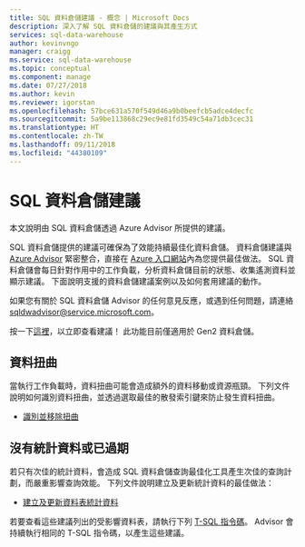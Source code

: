 ```yaml
---
title: SQL 資料倉儲建議 - 概念 | Microsoft Docs
description: 深入了解 SQL 資料倉儲的建議與其產生方式
services: sql-data-warehouse
author: kevinvngo
manager: craigg
ms.service: sql-data-warehouse
ms.topic: conceptual
ms.component: manage
ms.date: 07/27/2018
ms.author: kevin
ms.reviewer: igorstan
ms.openlocfilehash: 57bce631a570f549d46a9b0beefcb5adce4decfc
ms.sourcegitcommit: 5a9be113868c29ec9e81fd3549c54a71db3cec31
ms.translationtype: HT
ms.contentlocale: zh-TW
ms.lasthandoff: 09/11/2018
ms.locfileid: "44380109"
---
```

# <a name="sql-data-warehouse-recommendations"></a>SQL 資料倉儲建議

本文說明由 SQL 資料倉儲透過 Azure Advisor 所提供的建議。  

SQL 資料倉儲提供的建議可確保為了效能持續最佳化資料倉儲。 資料倉儲建議與 [Azure Advisor](https://docs.microsoft.com/azure/advisor/advisor-performance-recommendations) 緊密整合，直接在 [Azure 入口網站](https://aka.ms/Azureadvisor)內為您提供最佳做法。 SQL 資料倉儲會每日針對作用中的工作負載，分析資料倉儲目前的狀態、收集遙測資料並顯示建議。 下面說明支援的資料倉儲建議案例以及如何套用建議的動作。

如果您有關於 SQL 資料倉儲 Advisor 的任何意見反應，或遇到任何問題，請連絡 [sqldwadvisor@service.microsoft.com](mailto:sqldwadvisor@service.microsoft.com)。   

按一下[這裡](https://aka.ms/Azureadvisor)，以立即查看建議！ 此功能目前僅適用於 Gen2 資料倉儲。 

## <a name="data-skew"></a>資料扭曲

當執行工作負載時，資料扭曲可能會造成額外的資料移動或資源瓶頸。 下列文件說明如何識別資料扭曲，並透過選取最佳的散發索引鍵來防止發生資料扭曲。

- [識別並移除扭曲](https://docs.microsoft.com/azure/sql-data-warehouse/sql-data-warehouse-tables-distribute#how-to-tell-if-your-distribution-column-is-a-good-choice) 

## <a name="no-or-outdated-statistics"></a>沒有統計資料或已過期

若只有次佳的統計資料，會造成 SQL 資料倉儲查詢最佳化工具產生次佳的查詢計劃，而嚴重影響查詢效能。 下列文件說明建立及更新統計資料的最佳做法：

- [建立及更新資料表統計資料](https://docs.microsoft.com/azure/sql-data-warehouse/sql-data-warehouse-tables-statistics)

若要查看這些建議列出的受影響資料表，請執行下列 [T-SQL 指令碼](https://github.com/Microsoft/sql-data-warehouse-samples/blob/master/samples/sqlops/MonitoringScripts/ImpactedTables)。 Advisor 會持續執行相同的 T-SQL 指令碼，以產生這些建議。
